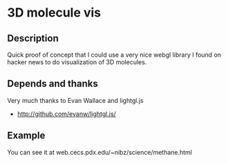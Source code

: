 # 3D molecule vis

## Description

Quick proof of concept that I could use a very nice webgl library I found on hacker news to do visualization of 3D molecules. 

## Depends and thanks

Very much thanks to Evan Wallace and lightgl.js

 * http://github.com/evanw/lightgl.js/

## Example

You can see it at web.cecs.pdx.edu/~nibz/science/methane.html
